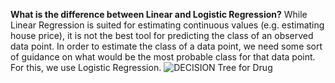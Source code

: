 **What is the difference between Linear and Logistic Regression?**
While Linear Regression is suited for estimating continuous values (e.g. estimating house price), it is not the best tool for predicting the class of an observed data point. In order to estimate the class of a data point, we need some sort of guidance on what would be the most probable class for that data point. For this, we use Logistic Regression.
![DECISION Tree for Drug](https://user-images.githubusercontent.com/77721715/174830194-3705f566-9ef5-482b-9aea-db8d686e9dde.png)
